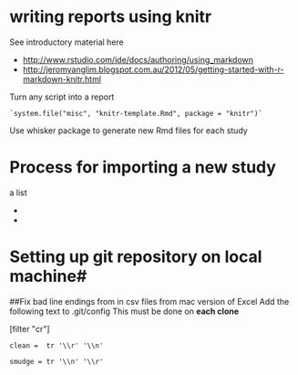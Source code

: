 
# writing reports using knitr #

See introductory material here

- http://www.rstudio.com/ide/docs/authoring/using_markdown
- http://jeromyanglim.blogspot.com.au/2012/05/getting-started-with-r-markdown-knitr.html

Turn any script into a report

    `system.file("misc", "knitr-template.Rmd", package = "knitr")`

Use whisker package to generate new Rmd files for each study

# Process for importing a new study #

a list

- 
- 

# Setting up git repository on local machine#

##Fix bad line endings from in csv files from mac version of Excel
Add the following text to .git/config
This must be done on **each clone**

[filter "cr"]

    clean =  tr '\\r' '\\n'

    smudge = tr '\\n' '\\r'





 
